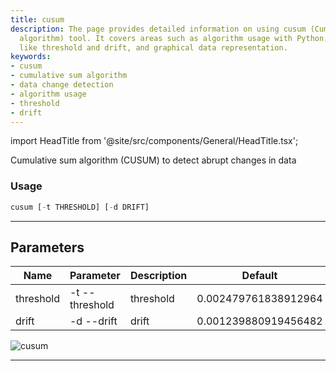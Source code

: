 ```yaml
---
title: cusum
description: The page provides detailed information on using cusum (Cumulative sum
  algorithm) tool. It covers areas such as algorithm usage with Python, parameters
  like threshold and drift, and graphical data representation.
keywords:
- cusum
- cumulative sum algorithm
- data change detection
- algorithm usage
- threshold
- drift
---
```


import HeadTitle from '@site/src/components/General/HeadTitle.tsx';

<HeadTitle title="forex /qa/cusum - Reference | OpenBB Terminal Docs" />

Cumulative sum algorithm (CUSUM) to detect abrupt changes in data

### Usage

```python wordwrap
cusum [-t THRESHOLD] [-d DRIFT]
```

---

## Parameters

| Name | Parameter | Description | Default | Optional | Choices |
| ---- | --------- | ----------- | ------- | -------- | ------- |
| threshold | -t  --threshold | threshold | 0.002479761838912964 | True | None |
| drift | -d  --drift | drift | 0.001239880919456482 | True | None |

![cusum](https://user-images.githubusercontent.com/46355364/154306207-d68f53f4-2f9a-4c1a-8e0e-b83d49938759.png)

---
